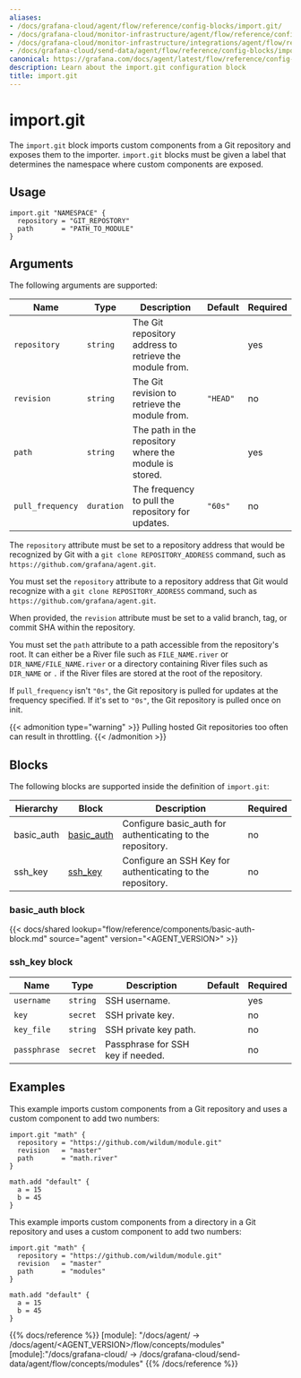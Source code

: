 ```yaml
---
aliases:
- /docs/grafana-cloud/agent/flow/reference/config-blocks/import.git/
- /docs/grafana-cloud/monitor-infrastructure/agent/flow/reference/config-blocks/import.git/
- /docs/grafana-cloud/monitor-infrastructure/integrations/agent/flow/reference/config-blocks/import.git/
- /docs/grafana-cloud/send-data/agent/flow/reference/config-blocks/import.git/
canonical: https://grafana.com/docs/agent/latest/flow/reference/config-blocks/import.git/
description: Learn about the import.git configuration block
title: import.git
---
```


# import.git

The `import.git` block imports custom components from a Git repository and exposes them to the importer.
`import.git` blocks must be given a label that determines the namespace where custom components are exposed.

## Usage

```river
import.git "NAMESPACE" {
  repository = "GIT_REPOSTORY"
  path       = "PATH_TO_MODULE"
}
```

## Arguments

The following arguments are supported:

Name             | Type       | Description                                             | Default  | Required
-----------------|------------|---------------------------------------------------------|----------|---------
`repository`     | `string`   | The Git repository address to retrieve the module from. |          | yes
`revision`       | `string`   | The Git revision to retrieve the module from.           | `"HEAD"` | no
`path`           | `string`   | The path in the repository where the module is stored.  |          | yes
`pull_frequency` | `duration` | The frequency to pull the repository for updates.       | `"60s"`  | no

The `repository` attribute must be set to a repository address that would be
recognized by Git with a `git clone REPOSITORY_ADDRESS` command, such as
`https://github.com/grafana/agent.git`.

You must set the `repository` attribute to a repository address that Git would recognize
with a `git clone REPOSITORY_ADDRESS` command, such as `https://github.com/grafana/agent.git`.

When provided, the `revision` attribute must be set to a valid branch, tag, or
commit SHA within the repository.

You must set the `path` attribute to a path accessible from the repository's root.
It can either be a River file such as `FILE_NAME.river` or `DIR_NAME/FILE_NAME.river` or
a directory containing River files such as `DIR_NAME` or `.` if the River files are stored at the root
of the repository.

If `pull_frequency` isn't `"0s"`, the Git repository is pulled for updates at the frequency specified.
If it's set to `"0s"`, the Git repository is pulled once on init.

{{< admonition type="warning" >}}
Pulling hosted Git repositories too often can result in throttling.
{{< /admonition >}}

## Blocks

The following blocks are supported inside the definition of `import.git`:

Hierarchy  | Block          | Description                                                | Required
-----------|----------------|------------------------------------------------------------|---------
basic_auth | [basic_auth][] | Configure basic_auth for authenticating to the repository. | no
ssh_key    | [ssh_key][]    | Configure an SSH Key for authenticating to the repository. | no

### basic_auth block

{{< docs/shared lookup="flow/reference/components/basic-auth-block.md" source="agent" version="<AGENT_VERSION>" >}}

### ssh_key block

Name         | Type     | Description                       | Default | Required
-------------|----------|-----------------------------------|---------|---------
`username`   | `string` | SSH username.                     |         | yes
`key`        | `secret` | SSH private key.                  |         | no
`key_file`   | `string` | SSH private key path.             |         | no
`passphrase` | `secret` | Passphrase for SSH key if needed. |         | no

## Examples

This example imports custom components from a Git repository and uses a custom component to add two numbers:

```river
import.git "math" {
  repository = "https://github.com/wildum/module.git"
  revision   = "master"
  path       = "math.river"
}

math.add "default" {
  a = 15
  b = 45
}
```

This example imports custom components from a directory in a Git repository and uses a custom component to add two numbers:

```river
import.git "math" {
  repository = "https://github.com/wildum/module.git"
  revision   = "master"
  path       = "modules"
}

math.add "default" {
  a = 15
  b = 45
}
```

[basic_auth]: #basic_auth-block
[ssh_key]: #ssh_key-block

{{% docs/reference %}}
[module]: "/docs/agent/ -> /docs/agent/<AGENT_VERSION>/flow/concepts/modules"
[module]:"/docs/grafana-cloud/ -> /docs/grafana-cloud/send-data/agent/flow/concepts/modules"
{{% /docs/reference %}}

